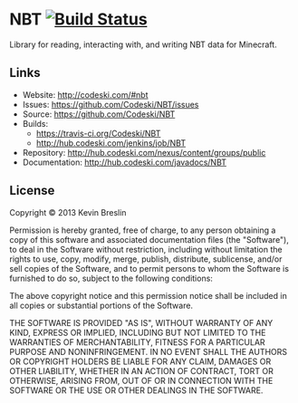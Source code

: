 # NBT [![Build Status](https://travis-ci.org/Codeski/NBT.svg?branch=master)](https://travis-ci.org/Codeski/NBT)

Library for reading, interacting with, and writing NBT data for Minecraft.

## Links

* Website: <http://codeski.com/#nbt>
* Issues: <https://github.com/Codeski/NBT/issues>
* Source: <https://github.com/Codeski/NBT>
* Builds:
  * <https://travis-ci.org/Codeski/NBT>
  * <http://hub.codeski.com/jenkins/job/NBT>
* Repository: <http://hub.codeski.com/nexus/content/groups/public>
* Documentation: <http://hub.codeski.com/javadocs/NBT>

## License

Copyright © 2013 Kevin Breslin

Permission is hereby granted, free of charge, to any person obtaining a copy of this software and associated documentation files (the "Software"), to deal in the Software without restriction, including without limitation the rights to use, copy, modify, merge, publish, distribute, sublicense, and/or sell copies of the Software, and to permit persons to whom the Software is furnished to do so, subject to the following conditions:

The above copyright notice and this permission notice shall be included in all copies or substantial portions of the Software.

THE SOFTWARE IS PROVIDED "AS IS", WITHOUT WARRANTY OF ANY KIND, EXPRESS OR IMPLIED, INCLUDING BUT NOT LIMITED TO THE WARRANTIES OF MERCHANTABILITY, FITNESS FOR A PARTICULAR PURPOSE AND NONINFRINGEMENT. IN NO EVENT SHALL THE AUTHORS OR COPYRIGHT HOLDERS BE LIABLE FOR ANY CLAIM, DAMAGES OR OTHER LIABILITY, WHETHER IN AN ACTION OF CONTRACT, TORT OR OTHERWISE, ARISING FROM, OUT OF OR IN CONNECTION WITH THE SOFTWARE OR THE USE OR OTHER DEALINGS IN THE SOFTWARE.
